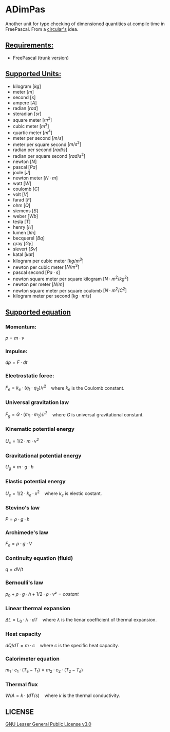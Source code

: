 # ADimPas

Another unit for type checking of dimensioned quantities at compile time in FreePascal. From a [circular's](https://github.com/circular17/DimPas) idea.

## <u>Requirements:</u>

- FreePascal (trunk version)

## <u>Supported Units:</u>
- kilogram $[kg]$
- meter $[m]$
- second $[s]$
- ampere $[A]$
- radian $[rad]$
- steradian $[sr]$
- square meter $[m^2]$
- cubic meter $[m^3]$
- quartic meter $[m^4]$
- meter per second $[m/s]$
- meter per square second $[m/s^2]$
- radian per second $[rad/s]$
- radian per square second $[rad/s^2]$
- newton $[N]$
- pascal $[Pa]$
- joule $[J]$
- newton meter $[N·m]$ 
- watt $[W]$
- coulomb $[C]$
- volt $[V]$
- farad $[F]$
- ohm $[Ω]$
- siemens $[S]$
- weber $[Wb]$
- tesla $[T]$
- henry $[H]$
- lumen $[lm]$
- becquerel $[Bq]$
- gray $[Gy]$
- sievert $[Sv]$
- katal $[kat]$
- kilogram per cubic meter $[kg/m^3]$
- newton per cubic meter $[N/m^3]$
- pascal second $[Pa·s]$
- newton square meter per square kilogram $[N·m^2/kg^2]$
- newton per meter $[N/m]$
- newton square meter per square coulomb $[N·m^2/C^2]$
- kilogram meter per second $[kg·m/s]$

## <u>Supported equation</u>

### Momentum:

$p = m·v$

### Impulse:

$dp = F·dt$

### Electrostatic force:

$F_e = k_e·(q_1·q_2)/r^2$    where $k_e$ is the Coulomb constant.

### Universal gravitation law

$F_g = G·(m_1·m_2)/r^2$    where $G$ is universal gravitational constant.

### Kinematic potential energy

$U_c = 1/2·m·v^2$

### Gravitational potential energy

$U_g = m·g·h$

### Elastic potential energy

$U_e = 1/2·k_e·x^2$    where $k_e$ is elestic costant.

### Stevino's law

$P = ρ·g·h$

### Archimede's law

$F_a = ρ·g·V$

### Continuity equation (fluid)

$q = dV/t$

### Bernoulli's law

$p_0 + ρ·g·h + 1/2·ρ·v² = costant$   

### Linear thermal expansion

$ΔL = L_0·λ·dT$    where $λ$ is the lienar coefficient of thermal expansion.

### Heat capacity

$dQ/dT = m·c$    where $c$ is the specific heat capacity.

### Calorimeter equation

$m_1·c_1·(T_e-T_1) = m_2·c_2·(T_2-T_e)$

### Thermal flux

$W/A = k·(dT/s)$    where $k$ is the thermal conductivity.

## LICENSE
[GNU Lesser General Public License v3.0](https://github.com/melchiorrecaruso/ADimPas/blob/main/LICENSE)

